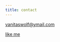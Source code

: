 ```yaml
---
title: contact
---
```


vanitaswolf@ymail.com



[like me](https://www.facebook.com/likevanitaswolf)
